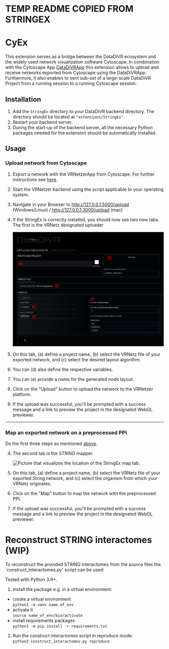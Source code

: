 # TEMP README COPIED FROM STRINGEX

# CyEx

This extension serves as a bridge between the DataDiVR ecosystem and the widely used network visualization software Cytoscape. In combination with the Cytoscape App [DataDiVRApp](https://github.com/menchelab/DataDiVRApp) this extension allows to upload and receive networks exported from Cytoscape using the DataDiVRApp.
Furthermore, it also enables to sent sub-set of a large-scale DataDiVR Project from a running session to a running Cytoscape session.

## Installation

1. Add the `StringEx` directory to your DataDiVR backend directory. The directory should be located at `"extensions/StringEx"`.
2. Restart your backend server.
3. During the start-up of the backend server, all the necessary Python packages needed for the extension should be automatically installed.

## Usage

### Upload network from Cytoscape

1. Export a network with the VRNetzerApp from Cytoscape. For further instructions see [here](https://github.com/menchelab/STRING-VRNetzer).
2. Start the VRNetzer backend using the script applicable to your operating system.
3. Navigate in your Browser to http://127.0.0.1:5000/upload (Windows/Linux) / http://127.0.0.1:3000/upload (mac)
4. If the StringEx is correctly installed, you should now see two new tabs. The first is the VRNetz designated uploader

   <img src="./static/img/VRNetz_upload.png" alt=" Picture that visualizes the location of the StringEx uploader tab">

5. On this tab, (a) define a project name, (b) select the VRNetz file of your exported network, and (c) select the desired layout algorithm.
6. You can (d) also define the respective variables.
7. You can (e) provide a name for the generated node layout.
8. Click on the "Upload" button to upload the network to the VRNetzer platform.
9. If the upload was successful, you'll be prompted with a success message and a link to preview the project in the designated WebGL previewer.

---

### Map an exported network on a preprocessed PPI

Do the first three steps as mentioned [above](#upload-string-network).

4. The second tab is the STRING mapper.

   <img src="./static/img/Map.png" alt= "Picture that visualizes the location of the StringEx map tab.">

5. On this tab, (a) define a project name, (b) select the VRNetz file of your exported String network, and (c) select the organism from which your VRNetz originates.
6. Click on the "Map" button to map the network with the preprocessed PPI.
7. If the upload was successful, you'll be prompted with a success message and a link to preview the project in the designated WebGL previewer.

# Reconstruct STRING interactomes (WIP)

To reconstruct the provided STRING interactomes from the source files the `construct_interactomes.py' script can be used:

Tested with Python 3.9+.

1. Install the package e.g. in a virtual environment:

- create a virtual environment<br>
  `python3 -m venv name_of_env`
- activate it<br>
  `source name_of_env/bin/activate`
- install requirements packages<br>
  `python3 -m pip install -r requirements.txt`

2. Run the construct interactomes script in reproduce mode:<br>
   `python3 construct_interactomes.py reproduce`
